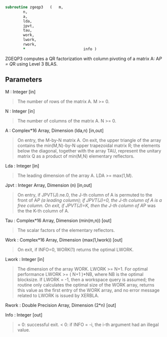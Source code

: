 ```fortran
subroutine zgeqp3	(	m,
		n,
		a,
		lda,
		jpvt,
		tau,
		work,
		lwork,
		rwork,
		*                          info )
```

 ZGEQP3 computes a QR factorization with column pivoting of a
 matrix A:  A*P = Q*R  using Level 3 BLAS.

## Parameters
M : Integer [in]
> The number of rows of the matrix A. M >= 0.

N : Integer [in]
> The number of columns of the matrix A.  N >= 0.

A : Complex*16 Array, Dimension (lda,n) [in,out]
> On entry, the M-by-N matrix A.
> On exit, the upper triangle of the array contains the
> min(M,N)-by-N upper trapezoidal matrix R; the elements below
> the diagonal, together with the array TAU, represent the
> unitary matrix Q as a product of min(M,N) elementary
> reflectors.

Lda : Integer [in]
> The leading dimension of the array A. LDA >= max(1,M).

Jpvt : Integer Array, Dimension (n) [in,out]
> On entry, if JPVT(J).ne.0, the J-th column of A is permuted
> to the front of A*P (a leading column); if JPVT(J)=0,
> the J-th column of A is a free column.
> On exit, if JPVT(J)=K, then the J-th column of A*P was the
> the K-th column of A.

Tau : Complex*16 Array, Dimension (min(m,n)) [out]
> The scalar factors of the elementary reflectors.

Work : Complex*16 Array, Dimension (max(1,lwork)) [out]
> On exit, if INFO=0, WORK(1) returns the optimal LWORK.

Lwork : Integer [in]
> The dimension of the array WORK. LWORK >= N+1.
> For optimal performance LWORK >= ( N+1 )*NB, where NB
> is the optimal blocksize.
> If LWORK = -1, then a workspace query is assumed; the routine
> only calculates the optimal size of the WORK array, returns
> this value as the first entry of the WORK array, and no error
> message related to LWORK is issued by XERBLA.

Rwork : Double Precision Array, Dimension (2*n) [out]

Info : Integer [out]
> = 0: successful exit.
> < 0: if INFO = -i, the i-th argument had an illegal value.

